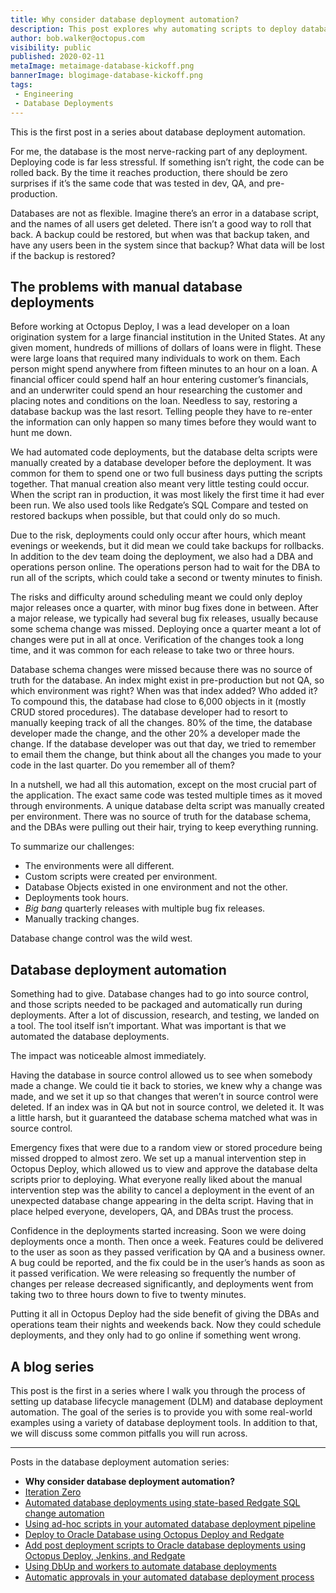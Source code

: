 ```yaml
---
title: Why consider database deployment automation?
description: This post explores why automating scripts to deploy database changes is valuable and some of the benefits of database deployment automation.
author: bob.walker@octopus.com
visibility: public
published: 2020-02-11
metaImage: metaimage-database-kickoff.png
bannerImage: blogimage-database-kickoff.png
tags:
 - Engineering
 - Database Deployments
---
```


This is the first post in a series about database deployment automation.

For me, the database is the most nerve-racking part of any deployment.  Deploying code is far less stressful.  If something isn’t right, the code can be rolled back. By the time it reaches production, there should be zero surprises if it’s the same code that was tested in dev, QA, and pre-production.

Databases are not as flexible.  Imagine there’s an error in a database script, and the names of all users get deleted.  There isn’t a good way to roll that back.  A backup could be restored, but when was that backup taken, and have any users been in the system since that backup?  What data will be lost if the backup is restored?

## The problems with manual database deployments

Before working at Octopus Deploy, I was a lead developer on a loan origination system for a large financial institution in the United States.  At any given moment, hundreds of millions of dollars of loans were in flight.  These were large loans that required many individuals to work on them.  Each person might spend anywhere from fifteen minutes to an hour on a loan.  A financial officer could spend half an hour entering customer’s financials, and an underwriter could spend an hour researching the customer and placing notes and conditions on the loan.  Needless to say, restoring a database backup was the last resort.  Telling people they have to re-enter the information can only happen so many times before they would want to hunt me down.

We had automated code deployments, but the database delta scripts were manually created by a database developer before the deployment.  It was common for them to spend one or two full business days putting the scripts together.  That manual creation also meant very little testing could occur.  When the script ran in production, it was most likely the first time it had ever been run.  We also used tools like Redgate’s SQL Compare and tested on restored backups when possible, but that could only do so much.

Due to the risk, deployments could only occur after hours, which meant evenings or weekends, but it did mean we could take backups for rollbacks. In addition to the dev team doing the deployment, we also had a DBA and operations person online. The operations person had to wait for the DBA to run all of the scripts, which could take a second or twenty minutes to finish.  

The risks and difficulty around scheduling meant we could only deploy major releases once a quarter, with minor bug fixes done in between.  After a major release, we typically had several bug fix releases, usually because some schema change was missed.  Deploying once a quarter meant a lot of changes were put in all at once.  Verification of the changes took a long time, and it was common for each release to take two or three hours.

Database schema changes were missed because there was no source of truth for the database.  An index might exist in pre-production but not QA, so which environment was right?  When was that index added?  Who added it?  To compound this, the database had close to 6,000 objects in it (mostly CRUD stored procedures).  The database developer had to resort to manually keeping track of all the changes.  80% of the time, the database developer made the change, and the other 20% a developer made the change. If the database developer was out that day, we tried to remember to email them the change, but think about all the changes you made to your code in the last quarter.  Do you remember all of them?  

In a nutshell, we had all this automation, except on the most crucial part of the application.  The exact same code was tested multiple times as it moved through environments.  A unique database delta script was manually created per environment.  There was no source of truth for the database schema, and the DBAs were pulling out their hair, trying to keep everything running.

To summarize our challenges:

- The environments were all different.
- Custom scripts were created per environment.
- Database Objects existed in one environment and not the other.
- Deployments took hours.
- _Big bang_ quarterly releases with multiple bug fix releases.
- Manually tracking changes.

Database change control was the wild west.  

## Database deployment automation
Something had to give. Database changes had to go into source control, and those scripts needed to be packaged and automatically run during deployments.  After a lot of discussion, research, and testing, we landed on a tool.  The tool itself isn’t important.  What was important is that we automated the database deployments.

The impact was noticeable almost immediately.

Having the database in source control allowed us to see when somebody made a change.  We could tie it back to stories, we knew why a change was made, and we set it up so that changes that weren’t in source control were deleted. If an index was in QA but not in source control, we deleted it.  It was a little harsh, but it guaranteed the database schema matched what was in source control.

Emergency fixes that were due to a random view or stored procedure being missed dropped to almost zero.  We set up a manual intervention step in Octopus Deploy, which allowed us to view and approve the database delta scripts prior to deploying.  What everyone really liked about the manual intervention step was the ability to cancel a deployment in the event of an unexpected database change appearing in the delta script.  Having that in place helped everyone, developers, QA, and DBAs trust the process.   

Confidence in the deployments started increasing.  Soon we were doing deployments once a month.  Then once a week.  Features could be delivered to the user as soon as they passed verification by QA and a business owner.  A bug could be reported, and the fix could be in the user’s hands as soon as it passed verification.  We were releasing so frequently the number of changes per release decreased significantly, and deployments went from taking two to three hours down to five to twenty minutes.

Putting it all in Octopus Deploy had the side benefit of giving the DBAs and operations team their nights and weekends back.  Now they could schedule deployments, and they only had to go online if something went wrong.

## A blog series
This post is the first in a series where I walk you through the process of setting up database lifecycle management (DLM) and database deployment automation. The goal of the series is to provide you with some real-world examples using a variety of database deployment tools.  In addition to that, we will discuss some common pitfalls you will run across.

---

Posts in the database deployment automation series:

- **Why consider database deployment automation?**
- [Iteration Zero](/blog/2018-06/automated-database-deployments-iteration-zero.md)
- [Automated database deployments using state-based Redgate SQL change automation](blog/2018-07/automated-database-deployments-redgate-sql-change-automation-state-based.md)
- [Using ad-hoc scripts in your automated database deployment pipeline](/blog/2018-08/automated-database-deployments-adhoc-scripts.md)
- [Deploy to Oracle Database using Octopus Deploy and Redgate](/blog/2018-10/oracle-database-using-redgate/index.md)
-  [Add post deployment scripts to Oracle database deployments using Octopus Deploy, Jenkins, and Redgate](/blog/2018-11/oracle-database-using-redgate-part-2/index.md)
- [Using DbUp and workers to automate database deployments](/blog/2019-02/dbup-database-deployments/index.md)
- [Automatic approvals in your automated database deployment process](/blog/2019-03/autoapprove-database-deployments/index.md)
